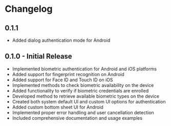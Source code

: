 # Changelog

## 0.1.1

- Added dialog authentication mode for Android

## 0.1.0 - Initial Release

- Implemented biometric authentication for Android and iOS platforms
- Added support for fingerprint recognition on Android
- Added support for Face ID and Touch ID on iOS
- Implemented methods to check biometric availability on the device
- Added functionality to verify if biometric credentials are enrolled
- Developed method to retrieve available biometric types on the device
- Created both system default UI and custom UI options for authentication
- Added custom bottom sheet UI for Android
- Implemented proper error handling and user cancellation detection
- Included comprehensive documentation and usage examples
